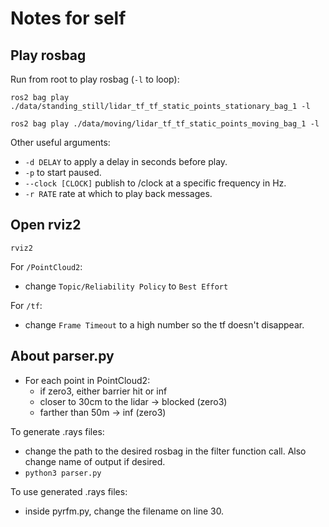 # Notes for self

## Play rosbag

Run from root to play rosbag (`-l` to loop):

```
ros2 bag play ./data/standing_still/lidar_tf_tf_static_points_stationary_bag_1 -l

ros2 bag play ./data/moving/lidar_tf_tf_static_points_moving_bag_1 -l
```

Other useful arguments:
- `-d DELAY` to apply a delay in seconds before play.
- `-p` to start paused.
- `--clock [CLOCK]` publish to /clock at a specific frequency in Hz.
- `-r RATE` rate at which to play back messages.


## Open rviz2

`rviz2`

For `/PointCloud2`:
- change `Topic/Reliability Policy` to `Best Effort`

For `/tf`:
- change `Frame Timeout` to a high number so the tf doesn't disappear.


## About parser.py

- For each point in PointCloud2:
    - if zero3, either barrier hit or inf
    - closer to 30cm to the lidar -> blocked (zero3)
    - farther than 50m -> inf (zero3)

To generate .rays files:
- change the path to the desired rosbag in the filter function call. Also change name of output if desired.
- `python3 parser.py`

To use generated .rays files:
- inside pyrfm.py, change the filename on line 30.
